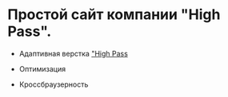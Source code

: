 # Простой сайт компании "High Pass".
- Адаптивная верстка ["High Pass](https://ekaterinapodneva.github.io/evklidhome/)
* Оптимизация
+ Кроссбраузерность
